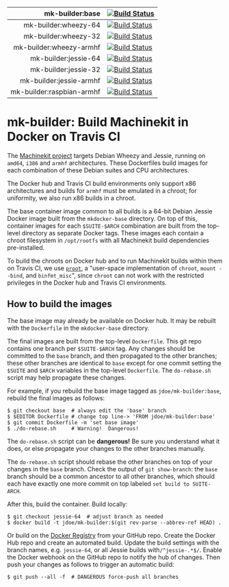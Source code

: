 | mk-builder:base | [![Build Status](https://travis-ci.org/machinekit/mk-builder.svg?branch=base)](https://travis-ci.org/machinekit/mk-builder)
|--:|:--|
| mk-builder:wheezy-64 | [![Build Status](https://travis-ci.org/machinekit/mk-builder.svg?branch=wheezy-64)](https://travis-ci.org/machinekit/mk-builder)
| mk-builder:wheezy-32 | [![Build Status](https://travis-ci.org/machinekit/mk-builder.svg?branch=wheezy-32)](https://travis-ci.org/machinekit/mk-builder)
| mk-builder:wheezy-armhf | [![Build Status](https://travis-ci.org/machinekit/mk-builder.svg?branch=wheezy-armhf)](https://travis-ci.org/machinekit/mk-builder)
| mk-builder:jessie-64 | [![Build Status](https://travis-ci.org/machinekit/mk-builder.svg?branch=jessie-64)](https://travis-ci.org/machinekit/mk-builder)
| mk-builder:jessie-32 | [![Build Status](https://travis-ci.org/machinekit/mk-builder.svg?branch=jessie-32)](https://travis-ci.org/machinekit/mk-builder)
| mk-builder:jessie-armhf | [![Build Status](https://travis-ci.org/machinekit/mk-builder.svg?branch=jessie-armhf)](https://travis-ci.org/machinekit/mk-builder)
| mk-builder:raspbian-armhf | [![Build Status](https://travis-ci.org/machinekit/mk-builder.svg?branch=raspbian-armhf)](https://travis-ci.org/machinekit/mk-builder)

# mk-builder:  Build Machinekit in Docker on Travis CI

The [Machinekit project][1] targets Debian Wheezy and Jessie, running
on `amd64`, `i386` and `armhf` architectures.  These Dockerfiles build
images for each combination of these Debian suites and CPU
architectures.

The Docker hub and Travis CI build environments only support x86
architectures and builds for `armhf` must be emulated in a chroot; for
uniformity, we also run x86 builds in a chroot.

The base container image common to all builds is a 64-bit Debian
Jessie Docker image built from the `mkdocker-base` directory.  On top
of this, container images for each `$SUITE-$ARCH` combination are
built from the top-level directory as separate Docker tags.  These
images each contain a chroot filesystem in `/opt/rootfs` with all
Machinekit build dependencies pre-installed.

To build the chroots on Docker hub and to run Machinekit builds within
them on Travis CI, we use [`proot`][2], a "user-space implementation
of `chroot`, `mount --bind`, and `binfmt_misc`", since `chroot` can
not work with the restricted privileges in the Docker hub and Travis
CI environments.

## How to build the images

The base image may already be available on Docker hub.  It may be
rebuilt with the `Dockerfile` in the `mkdocker-base` directory.

The final images are built from the top-level `Dockerfile`.  This git
repo contains one branch per `$SUITE-$ARCH` tag.  Any changes should
be committed to the `base` branch, and then propagated to the other
branches; these other branches are identical to `base` except for one
commit setting the `$SUITE` and `$ARCH` variables in the top-level
`Dockerfile`.  The `do-rebase.sh` script may help propagate these
changes.

For example, if you rebuild the base image tagged as
`jdoe/mk-builder:base`, rebuild the final images as follows:

	$ git checkout base  # always edit the 'base' branch
	$ $EDITOR Dockerfile # change top line-> 'FROM jdoe/mk-builder:base'
	$ git commit Dockerfile -m 'set base image'
	$ ./do-rebase.sh     # Warning!  Dangerous!

The `do-rebase.sh` script can be **dangerous!** Be sure you understand
what it does, or else propagate your changes to the other branches
manually.

The `do-rebase.sh` script should rebase the other branches on top of
your changes in the `base` branch.  Check the output of `git
show-branch`:  the `base` branch should be a common ancestor to all
other branches, which should each have exactly one more commit on top
labeled `set build to SUITE-ARCH`.

After this, build the container.  Build locally:

	$ git checkout jessie-64  # adjust branch as needed
	$ docker build -t jdoe/mk-builder:$(git rev-parse --abbrev-ref HEAD) .

Or build on the [Docker Registry][3] from your GitHub repo.  Create
the Docker Hub repo and create an automated build.  Update the build
settings with the branch names, e.g. `jessie-64`, or all Jessie builds
with`/^jessie-.*$/`.  Enable the Docker webhook on the GitHub repo to
notify the hub of changes.  Then push your changes as follows to
trigger an automatic build:

	$ git push --all -f  # DANGEROUS force-push all branches

[1]: http://machinekit.io
[2]: http://proot.me/
[3]: https://hub.docker.com

